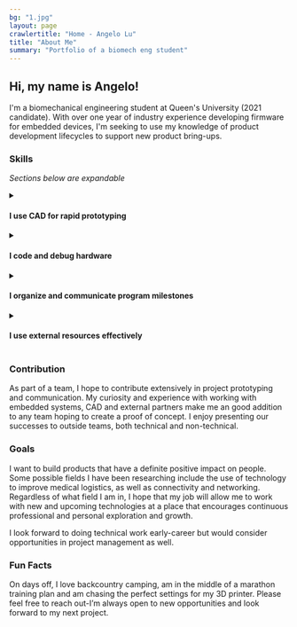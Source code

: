 ```yaml
---
bg: "1.jpg"
layout: page
crawlertitle: "Home - Angelo Lu"
title: "About Me"
summary: "Portfolio of a biomech eng student"
---
```

## Hi, my name is Angelo! 

I'm a biomechanical engineering student at Queen's University (2021 candidate). With over one year of industry experience developing firmware for embedded devices, I'm seeking to use my knowledge of product development lifecycles to support new product bring-ups.

### Skills

*Sections below are expandable*
<details>
  <summary markdown="1">
  
#### I use **CAD** for **rapid prototyping**
  </summary>
  <section markdown="1">
Turning doodles on scrap paper into something I can hold in my hands fills me with wonder and pride. I have experience using a variety of CAD software, including Solid Edge, NX and Fusion 360, including animation and basic surfacing.

I'm especially interested in using FFF 3D printers for prototyping. A personal 3D printer has enabled me to take personal "making" to the next level. Through printing various objects, many of my own design, including enclosures, gears, decor and PPE (3D PPE Kingston), I understand how to design and optimize for the use of this technology and am mindful of its limitations.
</section>
</details>
<details>
  <summary markdown="1">
  
#### I **code** and **debug hardware**
  </summary>
  <section markdown="1">
Since learning Java, I've also worked with C++, C#, Python and Javascript at a proficient level. With my familiarity with Java, I was a passionate native Android developer for several years. Having implemented projects with Javascript and JQuery, however, I'm now looking to experiment with React to break free from a specific OS with PWAs that run on (almost) any device. 

Most recently, I worked at Cisco Meraki in Software Platform Engineering where I tinkered with embedded bootloaders and kernels for upcoming networking products. Seeing a new PCBA finally boot using a bootloader I’d built was hugely satisfying.

I was intimately involved in implementing various security technologies in assigned products. These systems rely on peripherals including trust anchors, so communication busses were of upmost interest. I validated SPI, UART, I2C and PCIe busses, among others, powering everything from Serial EEPROMs to PCIe ethernet controllers, both through internal (software) and external (electrical characteristics) means. Notably, I have experience using JTAG tools to debug Intel x86 processors in the server and mobile product families, certain ARM processors and Microchip FPGAs.
</section>
</details>
<details>
  <summary markdown="1">
  
#### I **organize** and **communicate** program milestones
  </summary>
  <section markdown="1">
I enjoy being involved in the planning and aggregation of team work because it increases my scope of understanding in product development. In established orgs, I have recognized and tested improvements to processes and technical systems, then presented these results to both technical and non-technical audiences.

Through design team and work experience, I have experience recording and communicating work using many tools, including Microsoft Teams, Atlassian tools (Jira, Confluence) for Agile and Git/Gerrit for CI.
</section>
</details>
<details>
  <summary markdown="1">
  
#### I use **external resources** effectively
  </summary>
  <section markdown="1">
When given a release goal, I'm able to communicate with engineers, manufacturing teams and vendors to ensure that our deliverables are fully specified and on track. I have experience escalating and working with external FAEs, sales and engineering teams to solve implementation problems while maintaining company confidentiality protocols. Through direct communication with overseas manufacturing teams, I have been able to deliver software that better aligns with their processes and fix problems with greater efficiency. I recognize the power of open source software and have contributed to the testing of community-maintained repositories.
</section>
</details>

### Contribution
As part of a team, I hope to contribute extensively in project prototyping and communication. My curiosity and experience with working with embedded systems, CAD and external partners make me an good addition to any team hoping to create a proof of concept. I enjoy presenting our successes to outside teams, both technical and non-technical.

### Goals
I want to build products that have a definite positive impact on people. Some possible fields I have been researching include the use of technology to improve medical logistics, as well as connectivity and networking. Regardless of what field I am in, I hope that my job will allow me to work with new and upcoming technologies at a place that encourages continuous professional and personal exploration and growth.

I look forward to doing technical work early-career but would consider opportunities in project management as well.

### Fun Facts
On days off, I love backcountry camping, am in the middle of a marathon training plan and am chasing the perfect settings for my 3D printer. Please feel free to reach out-I’m always open to new opportunities and look forward to my next project.